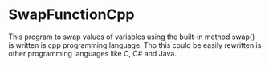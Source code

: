# SwapFunctionCpp
This program to swap values of variables using the built-in method swap() is written is cpp programming language. Tho this could be easily rewritten is other programming languages like C, C# and Java.
